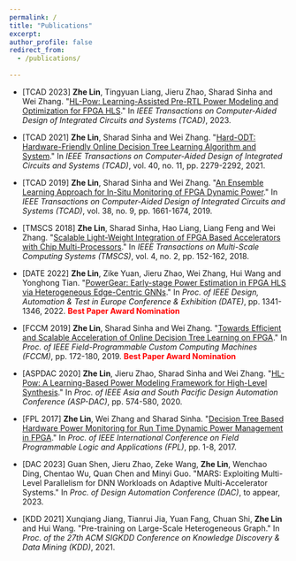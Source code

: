 ```yaml
---
permalink: /
title: "Publications"
excerpt:
author_profile: false
redirect_from: 
  - /publications/
 
---
```

- [TCAD 2023] **Zhe Lin**, Tingyuan Liang, Jieru Zhao, Sharad Sinha and Wei Zhang. "[HL-Pow: Learning-Assisted Pre-RTL Power Modeling and Optimization for FPGA HLS](http://academicpages.github.io/files/TCAD23.pdf)." In *IEEE Transactions on Computer-Aided Design of Integrated Circuits and Systems (TCAD)*, 2023.

- [TCAD 2021] **Zhe Lin**, Sharad Sinha and Wei Zhang. "[Hard-ODT: Hardware-Friendly Online Decision Tree Learning Algorithm and System](http://academicpages.github.io/files/TCAD21.pdf)." In *IEEE Transactions on Computer-Aided Design of Integrated Circuits and Systems (TCAD)*, vol. 40, no. 11, pp. 2279-2292, 2021.

- [TCAD 2019] **Zhe Lin**, Sharad Sinha and Wei Zhang. "[An Ensemble Learning Approach for In-Situ Monitoring of FPGA Dynamic Power](http://academicpages.github.io/files/TCAD19.pdf)." In *IEEE Transactions on Computer-Aided Design of Integrated Circuits and Systems (TCAD)*, vol. 38, no. 9, pp. 1661-1674, 2019.

- [TMSCS 2018] **Zhe Lin**, Sharad Sinha, Hao Liang, Liang Feng and Wei Zhang. "[Scalable Light-Weight Integration of FPGA Based Accelerators with Chip Multi-Processors](http://academicpages.github.io/files/TMSCS19.pdf)." In *IEEE Transactions on Multi-Scale Computing Systems (TMSCS)*, vol. 4, no. 2, pp. 152-162, 2018.

- [DATE 2022] **Zhe Lin**, Zike Yuan, Jieru Zhao, Wei Zhang, Hui Wang and Yonghong Tian. "[PowerGear: Early-stage Power Estimation in FPGA HLS via Heterogeneous Edge-Centric GNNs](http://academicpages.github.io/files/DATE22.pdf)." In *Proc. of IEEE Design, Automation & Test in Europe Conference & Exhibition (DATE)*, pp. 1341-1346, 2022. <span style="color: red"> **Best Paper Award Nomination** </span>

- [FCCM 2019] **Zhe Lin**, Sharad Sinha and Wei Zhang. "[Towards Efficient and Scalable Acceleration of Online Decision Tree Learning on FPGA](http://academicpages.github.io/files/FCCM19.pdf)." In *Proc. of IEEE Field-Programmable Custom Computing Machines (FCCM)*, pp. 172-180, 2019. <span style="color: red"> **Best Paper Award Nomination** </span>

- [ASPDAC 2020] **Zhe Lin**, Jieru Zhao, Sharad Sinha and Wei Zhang. "[HL-Pow: A Learning-Based Power Modeling Framework for High-Level Synthesis](http://academicpages.github.io/files/ASPDA20.pdf)." In *Proc. of IEEE Asia and South Pacific Design Automation Conference (ASP-DAC)*, pp. 574-580, 2020.

- [FPL 2017] **Zhe Lin**, Wei Zhang and Sharad Sinha. "[Decision Tree Based Hardware Power Monitoring for Run Time Dynamic Power Management in FPGA](http://academicpages.github.io/files/FPL17.pdf)." In *Proc. of IEEE International Conference on Field Programmable Logic and Applications (FPL)*, pp. 1-8, 2017.

- [DAC 2023] Guan Shen, Jieru Zhao, Zeke Wang, **Zhe Lin**, Wenchao Ding, Chentao Wu, Quan Chen and Minyi Guo. "MARS: Exploiting Multi-Level Parallelism for DNN Workloads on Adaptive Multi-Accelerator Systems." In *Proc. of Design Automation Conference (DAC)*, to appear, 2023.

- [KDD 2021] Xunqiang Jiang, Tianrui Jia, Yuan Fang, Chuan Shi, **Zhe Lin** and Hui Wang. "Pre-training on Large-Scale Heterogeneous Graph." In *Proc. of the 27th ACM SIGKDD Conference on Knowledge Discovery & Data Mining (KDD)*, 2021.

